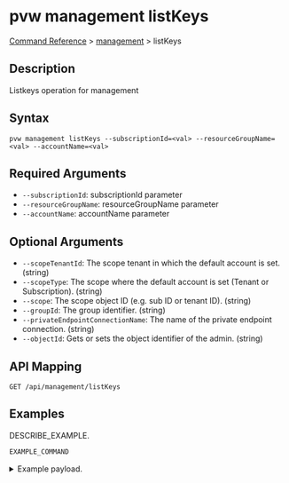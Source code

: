 # pvw management listKeys
[Command Reference](../../../README.md#command-reference) > [management](./main.md) > listKeys

## Description
Listkeys operation for management

## Syntax
```
pvw management listKeys --subscriptionId=<val> --resourceGroupName=<val> --accountName=<val>
```

## Required Arguments
- `--subscriptionId`: subscriptionId parameter
- `--resourceGroupName`: resourceGroupName parameter
- `--accountName`: accountName parameter

## Optional Arguments
- `--scopeTenantId`: The scope tenant in which the default account is set. (string)
- `--scopeType`: The scope where the default account is set (Tenant or Subscription). (string)
- `--scope`: The scope object ID (e.g. sub ID or tenant ID). (string)
- `--groupId`: The group identifier. (string)
- `--privateEndpointConnectionName`: The name of the private endpoint connection. (string)
- `--objectId`: Gets or sets the object identifier of the admin. (string)

## API Mapping
 >  > []()
```
GET /api/management/listKeys
```

## Examples
DESCRIBE_EXAMPLE.
```powershell
EXAMPLE_COMMAND
```
<details><summary>Example payload.</summary>
<p>

```json
PASTE_JSON_HERE
```
</p>
</details>